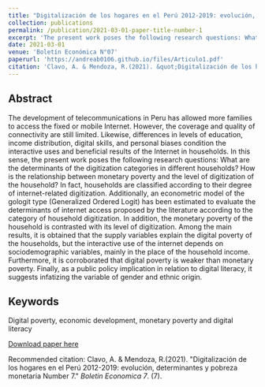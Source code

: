 ```yaml
---
title: "Digitalización de los hogares en el Perú 2012-2019: evolución, determinantes y pobreza monetaria"
collection: publications
permalink: /publication/2021-03-01-paper-title-number-1
excerpt: 'The present work poses the following research questions: What are the determinants of the digitization categories in different households? How is the relationship between monetary poverty and the level of digitization of the household?'
date: 2021-03-01
venue: 'Boletín Económica N°07'
paperurl: 'https://andreab0106.github.io/files/Articulo1.pdf'
citation: 'Clavo, A. & Mendoza, R.(2021). &quot;Digitalización de los hogares en el Perú 2012-2019: evolución, determinantes y pobreza monetaria.&quot; <i>Boletin Economica 7</i>.'
---
```

## Abstract

The development of telecommunications in Peru has allowed more families to access the fixed or mobile Internet. However, the coverage and quality of connectivity are still limited. Likewise, differences in levels of education, income distribution, digital skills, and personal biases condition the interactive uses and beneficial results of the Internet in households. In this sense, the present work poses the following research questions: What are the determinants of the digitization categories in different households? How is the relationship between monetary poverty and the level of digitization of the household? In fact, households are classified according to their degree of internet-related digitization. Additionally, an econometric model of the gologit type (Generalized Ordered Logit) has been estimated to evaluate the determinants of internet access proposed by the literature according to the category of household digitization. In addition, the monetary poverty of the household is contrasted with its level of digitization. Among the main results, it is obtained that the supply variables explain the digital poverty of the households, but the interactive use of the internet depends on sociodemographic variables, mainly in the place of the household income. Furthermore, it is corroborated that digital poverty is weaker than monetary poverty. Finally, as a public policy implication in relation to digital literacy, it suggests infatizing the variable of gender and ethnic origin.

## Keywords
Digital poverty, economic development, monetary poverty and digital literacy

[Download paper here]('https://andreab0106.github.io/files/Articulo1.pdf')

Recommended citation: Clavo, A. & Mendoza, R.(2021). &quot;Digitalización de los hogares en el Perú 2012-2019: evolución, determinantes y pobreza monetaria Number 7.&quot; <i>Boletin Economica 7</i>. (7).